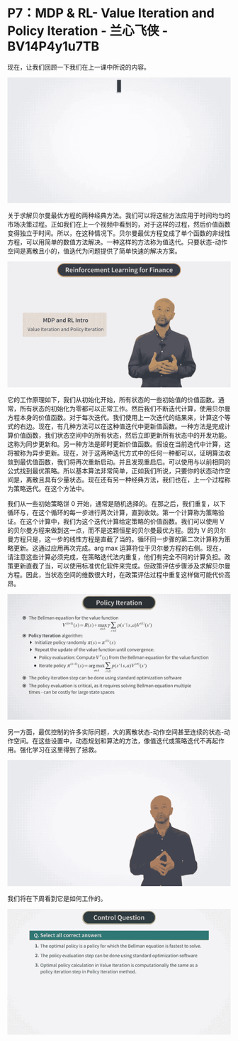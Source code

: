 # P7：MDP & RL- Value Iteration and Policy Iteration - 兰心飞侠 - BV14P4y1u7TB

现在，让我们回顾一下我们在上一课中所说的内容。

![](img/0e04127b649abf121314e4b9f113a365_1.png)

关于求解贝尔曼最优方程的两种经典方法。我们可以将这些方法应用于时间均匀的市场决策过程。正如我们在上一个视频中看到的，对于这样的过程，然后价值函数变得独立于时间。所以，在这种情况下。贝尔曼最优方程变成了单个函数的非线性方程，可以用简单的数值方法解决。一种这样的方法称为值迭代。只要状态-动作空间是离散且小的，值迭代为问题提供了简单快速的解决方案。

![](img/0e04127b649abf121314e4b9f113a365_3.png)

它的工作原理如下，我们从初始化开始，所有状态的一些初始值的价值函数。通常，所有状态的初始化为零都可以正常工作。然后我们不断迭代计算，使用贝尔曼方程本身的价值函数。对于每次迭代。我们使用上一次迭代的结果来，计算这个等式的右边。现在，有几种方法可以在这种值迭代中更新值函数。一种方法是完成计算价值函数，我们状态空间中的所有状态，然后立即更新所有状态中的开发功能。这称为同步更新和。另一种方法是即时更新价值函数。假设在当前迭代中计算，这将被称为异步更新。现在，对于这两种迭代方式中的任何一种都可以，证明算法收敛到最优值函数，我们将再次重新启动。并且发现重启后。可以使用与以前相同的公式找到最优策略。所以基本算法非常简单，正如我们所说，只要你的状态动作空间是，离散且具有少量状态。现在还有另一种经典方法，我们也在，上一个过程称为策略迭代。在这个方法中。

我们从一些初始策略饼 0 开始，通常是随机选择的。在那之后，我们重复，以下循环与，在这个循环的每一步进行两次计算，直到收敛。第一个计算称为策略验证。在这个计算中，我们为这个迭代计算给定策略的价值函数。我们可以使用 V 的贝尔曼方程来做到这一点，而不是这颗恒星的贝尔曼最优方程。因为 V 的贝尔曼方程只是，这一步的线性方程是直截了当的。循环同一步骤的第二次计算称为策略更新。这通过应用再次完成。arg max 运算符位于贝尔曼方程的右侧。现在，请注意这些计算必须完成，在策略迭代法内重复，他们有完全不同的计算负担。政策更新直截了当，可以使用标准优化软件来完成。但政策评估步骤涉及求解贝尔曼方程。因此，当状态空间的维数很大时，在政策评估过程中重复这样做可能代价高昂。



![](img/0e04127b649abf121314e4b9f113a365_5.png)

另一方面，最优控制的许多实际问题，大的离散状态-动作空间甚至连续的状态-动作空间。在这些设置中，动态规划和算法的方法，像值迭代或策略迭代不再起作用。强化学习在这里得到了拯救。

![](img/0e04127b649abf121314e4b9f113a365_7.png)

我们将在下周看到它是如何工作的。

![](img/0e04127b649abf121314e4b9f113a365_9.png)